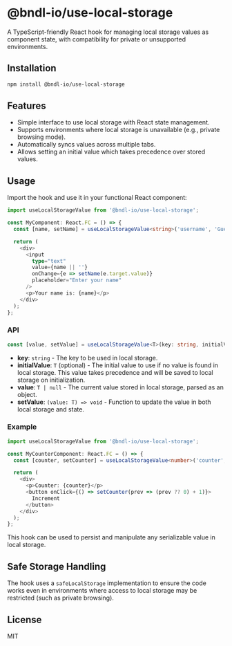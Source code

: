 # @bndl-io/use-local-storage

A TypeScript-friendly React hook for managing local storage values as component state, with compatibility for private or unsupported environments.

## Installation

```bash
npm install @bndl-io/use-local-storage
```

## Features

- Simple interface to use local storage with React state management.
- Supports environments where local storage is unavailable (e.g., private browsing mode).
- Automatically syncs values across multiple tabs.
- Allows setting an initial value which takes precedence over stored values.

## Usage

Import the hook and use it in your functional React component:

```typescript
import useLocalStorageValue from '@bndl-io/use-local-storage';

const MyComponent: React.FC = () => {
  const [name, setName] = useLocalStorageValue<string>('username', 'GuestUser');

  return (
    <div>
      <input
        type="text"
        value={name || ''}
        onChange={e => setName(e.target.value)}
        placeholder="Enter your name"
      />
      <p>Your name is: {name}</p>
    </div>
  );
};
```

### API

```typescript
const [value, setValue] = useLocalStorageValue<T>(key: string, initialValue?: T): [T | null, (value: T) => void];
```

- **key**: `string` - The key to be used in local storage.
- **initialValue**: `T` (optional) - The initial value to use if no value is found in local storage. This value takes precedence and will be saved to local storage on initialization.
- **value**: `T | null` - The current value stored in local storage, parsed as an object.
- **setValue**: `(value: T) => void` - Function to update the value in both local storage and state.

### Example

```typescript
import useLocalStorageValue from '@bndl-io/use-local-storage';

const MyCounterComponent: React.FC = () => {
  const [counter, setCounter] = useLocalStorageValue<number>('counter', 0);

  return (
    <div>
      <p>Counter: {counter}</p>
      <button onClick={() => setCounter(prev => (prev ?? 0) + 1)}>
        Increment
      </button>
    </div>
  );
};
```

This hook can be used to persist and manipulate any serializable value in local storage.

## Safe Storage Handling

The hook uses a `safeLocalStorage` implementation to ensure the code works even in environments where access to local storage may be restricted (such as private browsing).

## License

MIT
